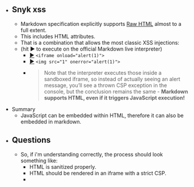 - ## Snyk xss
	- Markdown specification explicitly supports [Raw HTML](https://spec.commonmark.org/0.30/#raw-html) almost to a full extent.
	- This includes HTML attributes.
	- That is a combination that allows the most classic XSS injections:
	- (hit ▶️ to execute on the official Markdown live interpreter)
		- [▶️](https://spec.commonmark.org/dingus/?text=%3Ciframe%20onload%3D%22alert(1)%22%3E) `<iframe onload="alert(1)">`
		- [▶️](https://spec.commonmark.org/dingus/?text=%3Cimg%20src%3D%221%22%20onerror%3D%22alert(1)%22%3E) `<img src="1" onerror="alert(1)">`
		- > Note that the interpreter executes those inside a sandboxed iframe, so instead of actually seeing an alert message, you’ll see a thrown CSP exception in the console, but the conclusion remains the same - **Markdown supports HTML, even if it triggers JavaScript execution!**
- Summary
	- JavaScript can be embedded within HTML, therefore it can also be embedded in markdown.
- ## Questions
	- So, if i'm understanding correctly, the process should look something like:
		- HTML is sanitized properly.
		- HTML should be rendered in an iframe with a strict CSP.
		-